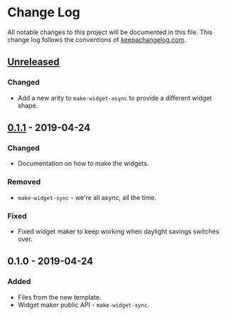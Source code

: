 # Change Log
All notable changes to this project will be documented in this file. This change log follows the conventions of [keepachangelog.com](http://keepachangelog.com/).

## [Unreleased]
### Changed
- Add a new arity to `make-widget-async` to provide a different widget shape.

## [0.1.1] - 2019-04-24
### Changed
- Documentation on how to make the widgets.

### Removed
- `make-widget-sync` - we're all async, all the time.

### Fixed
- Fixed widget maker to keep working when daylight savings switches over.

## 0.1.0 - 2019-04-24
### Added
- Files from the new template.
- Widget maker public API - `make-widget-sync`.

[Unreleased]: https://github.com/your-name/io.monetashi.yesod/compare/0.1.1...HEAD
[0.1.1]: https://github.com/your-name/io.monetashi.yesod/compare/0.1.0...0.1.1
